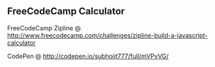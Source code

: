 FreeCodeCamp Calculator
-----------------------
FreeCodeCamp Zipline @ http://www.freecodecamp.com/challenges/zipline-build-a-javascript-calculator

CodePen @ http://codepen.io/subhojit777/full/mVPvVG/
